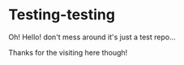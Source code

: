 # Testing-testing 

Oh! Hello! don't mess around it's just a test repo... 

Thanks for the visiting here though!
